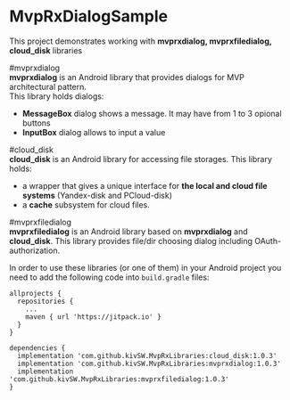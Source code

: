 # MvpRxDialogSample
This project demonstrates working with <b>mvprxdialog, mvprxfiledialog, cloud_disk</b> libraries

#mvprxdialog
  <br><b>mvprxdialog</b> is an Android library that provides dialogs for MVP architectural pattern.
  <br> This library holds dialogs:
   <ul>
      <li><b>MessageBox</b> dialog shows a message. It may have from 1 to 3 opional buttons</li>
      <li><b>InputBox</b> dialog allows to input a value</li>
   </ul>
   
#cloud_disk
   <br><b>cloud_disk</b>  is an Android library for accessing file storages. This library holds:
   <ul>
      <li>a wrapper that gives a unique interface for <b>the local and cloud file systems</b> (Yandex-disk and PCloud-disk)</li>
      <li>a <b>cache</b> subsystem for cloud files.</li>
   </ul>
   
#mvprxfiledialog
     <br><b>mvprxfiledialog</b> is an Android library based on <b>mvprxdialog</b> and <b>cloud_disk</b>. 
   This library provides file/dir choosing dialog including OAuth-authorization.
   
   In order to use these libraries (or one of them) in your Android project you need to add the following code into `build.gradle` files:
```   
allprojects {
  repositories {
    ...
    maven { url 'https://jitpack.io' }
  }
}
```
   
```
dependencies {
  implementation 'com.github.kivSW.MvpRxLibraries:cloud_disk:1.0.3'
  implementation 'com.github.kivSW.MvpRxLibraries:mvprxdialog:1.0.3'
  implementation 'com.github.kivSW.MvpRxLibraries:mvprxfiledialog:1.0.3'
}
 ```

